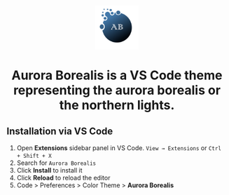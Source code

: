 <p align ="center">
  <img src=".\images\logo.png" alt="Aurora-Borealis Logo" width="100" />
</p>
<h1 align ="center">
   Aurora Borealis is a VS Code theme representing the aurora borealis or the northern lights.
</h1>

## Installation via VS Code

1. Open **Extensions** sidebar panel in VS Code. `View → Extensions` or `Ctrl + Shift + X`
2. Search for `Aurora Borealis`
3. Click **Install** to install it
4. Click **Reload** to reload the editor
5. Code > Preferences > Color Theme > **Aurora Borealis**

